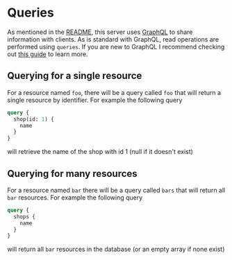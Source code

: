 # Queries

As mentioned in the [README](./README.md), this server uses [GraphQL](https://graphql.org) to share information with clients. As is standard with GraphQL, read operations are performed using `queries`. If you are new to GraphQL I recommend checking out [this guide](https://graphql.org/learn/queries/) to learn more.

## Querying for a single resource

For a resource named `foo`, there will be a query called `foo` that will return a single resource by identifier. For example the following query

```graphql
query {
  shop(id: 1) {
    name
  }
}
```

will retrieve the name of the shop with id 1 (null if it doesn't exist)

## Querying for many resources

For a resource named `bar` there will be a query called `bars` that will return all `bar` resources. For example the following query

```graphql
query {
  shops {
    name
  }
}
```

will return all `bar` resources in the database (or an empty array if none exist)
